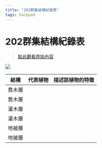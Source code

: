 ```yaml
---
title: "202群集結構紀錄表"
tags: hackpad
---
```


# 202群集結構紀錄表

> [點此觀看原始內容](https://g0v.hackpad.tw/qOQXuGVNhPw)

![](https://g0vhackmd.blob.core.windows.net/g0v-hackmd-images/upload_3b7dab70ae1e055de164d62f454157ed)

| 結構 | 代表植物 | 描述該植物的特徵 |
| --- | --- | --- |
| 喬木層 |  |  |
| 喬木層 |  |  |
| 灌木層 |  |  |
| 灌木層 |  |  |
| 地被層 |  |  |
| 地被層 |  |  |


